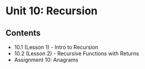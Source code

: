 # Unit 10: Recursion

## Contents
- 10.1 (Lesson 1) - Intro to Recursion
- 10.2 (Lesson 2) - Recursive Functions with Returns
- Assignment 10: Anagrams